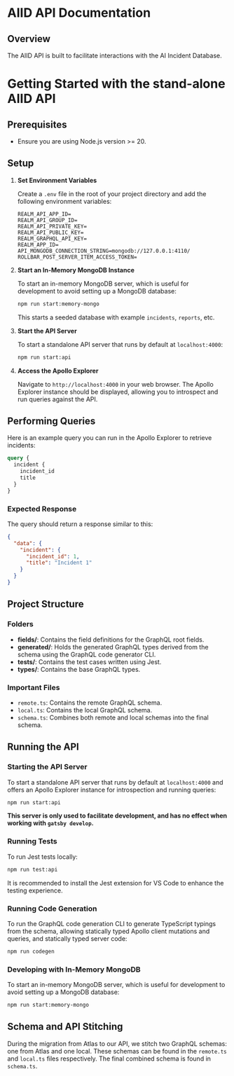 # AIID API Documentation

## Overview

The AIID API is built to facilitate interactions with the AI Incident Database. 


# Getting Started with the stand-alone AIID API

## Prerequisites

- Ensure you are using Node.js version >= 20.

## Setup

1. **Set Environment Variables**

   Create a `.env` file in the root of your project directory and add the following environment variables:

   ```env
   REALM_API_APP_ID=
   REALM_API_GROUP_ID=
   REALM_API_PRIVATE_KEY=
   REALM_API_PUBLIC_KEY=
   REALM_GRAPHQL_API_KEY=
   REALM_APP_ID=
   API_MONGODB_CONNECTION_STRING=mongodb://127.0.0.1:4110/
   ROLLBAR_POST_SERVER_ITEM_ACCESS_TOKEN=
   ```

2. **Start an In-Memory MongoDB Instance**

   To start an in-memory MongoDB server, which is useful for development to avoid setting up a MongoDB database:

   ```sh
   npm run start:memory-mongo
   ```

   This starts a seeded database with example `incidents`, `reports`, etc.

3. **Start the API Server**

   To start a standalone API server that runs by default at `localhost:4000`:

   ```sh
   npm run start:api
   ```

4. **Access the Apollo Explorer**

   Navigate to `http://localhost:4000` in your web browser. The Apollo Explorer instance should be displayed, allowing you to introspect and run queries against the API.

## Performing Queries

Here is an example query you can run in the Apollo Explorer to retrieve incidents:

```graphql
query {
  incident {
    incident_id
    title
  }
}
```

### Expected Response

The query should return a response similar to this:

```json
{
  "data": {
    "incident": {
      "incident_id": 1,
      "title": "Incident 1"
    }
  }
}
```


## Project Structure

### Folders

- **fields/**: Contains the field definitions for the GraphQL root fields.
- **generated/**: Holds the generated GraphQL types derived from the schema using the GraphQL code generator CLI.
- **tests/**: Contains the test cases written using Jest.
- **types/**: Contains the base GraphQL types.

### Important Files

- `remote.ts`: Contains the remote GraphQL schema.
- `local.ts`: Contains the local GraphQL schema.
- `schema.ts`: Combines both remote and local schemas into the final schema.

## Running the API

### Starting the API Server

To start a standalone API server that runs by default at `localhost:4000` and offers an Apollo Explorer instance for introspection and running queries:

```sh
npm run start:api
```

**This server is only used to facilitate development, and has no effect when working with `gatsby develop`.**


### Running Tests

To run Jest tests locally:

```sh
npm run test:api
```

It is recommended to install the Jest extension for VS Code to enhance the testing experience.

### Running Code Generation

To run the GraphQL code generation CLI to generate TypeScript typings from the schema, allowing statically typed Apollo client mutations and queries, and statically typed server code:

```sh
npm run codegen
```

### Developing with In-Memory MongoDB

To start an in-memory MongoDB server, which is useful for development to avoid setting up a MongoDB database:

```sh
npm run start:memory-mongo
```

## Schema and API Stitching

During the migration from Atlas to our API, we stitch two GraphQL schemas: one from Atlas and one local. These schemas can be found in the `remote.ts` and `local.ts` files respectively. The final combined schema is found in `schema.ts`.
